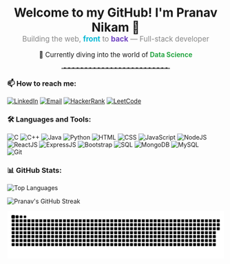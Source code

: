 <div align="center">
  <h1 style="margin-bottom: 0;">Welcome to my GitHub! I'm Pranav Nikam 🚀</h1>
  <p style="margin-top: 0; font-size: 1.2em; color: #888;">
    Building the web, <span style="font-weight: bold; color: #00b8d4;">front</span> to <span style="font-weight: bold; color: #6f42c1;">back</span> — Full-stack developer
  </p>
  <p style="font-size: 1.1em;">
    🌱 Currently diving into the world of <span style="font-weight: bold; color: #28a745;">Data Science</span>
  </p>
  <hr style="width: 50%; border-top: 2px dashed #bbb; margin: 20px auto;">
</div>

### 📫 How to reach me:
[![LinkedIn](https://img.shields.io/badge/LinkedIn-0077B5?style=for-the-badge&logo=linkedin&logoColor=white)](https://www.linkedin.com/in/pranav-nikam-pn15/)
[![Email](https://img.shields.io/badge/Gmail-D14836?style=for-the-badge&logo=gmail&logoColor=white)](mailto:pranavnikam15pn@gmail.com)
[![HackerRank](https://img.shields.io/badge/HackerRank-2EC866?style=for-the-badge&logo=hackerrank&logoColor=white)](https://www.hackerrank.com/pranavnikam15pn)
[![LeetCode](https://img.shields.io/badge/LeetCode-FFA116?style=for-the-badge&logo=leetcode&logoColor=black)](https://leetcode.com/pranavnikam15)


### 🛠 Languages and Tools:

![C](https://img.shields.io/badge/C-00599C?style=for-the-badge&logo=c&logoColor=white)
![C++](https://img.shields.io/badge/C++-00599C?style=for-the-badge&logo=c%2B%2B&logoColor=white)
![Java](https://img.shields.io/badge/Java-ED8B00?style=for-the-badge&logo=openjdk&logoColor=white)
![Python](https://img.shields.io/badge/Python-3670A0?style=for-the-badge&logo=python&logoColor=ffdd54)
![HTML](https://img.shields.io/badge/HTML5-E34F26?style=for-the-badge&logo=html5&logoColor=white)
![CSS](https://img.shields.io/badge/CSS3-1572B6?style=for-the-badge&logo=css3&logoColor=white)
![JavaScript](https://img.shields.io/badge/JavaScript-F7DF1E?style=for-the-badge&logo=javascript&logoColor=black)
![NodeJS](https://img.shields.io/badge/Node.js-339933?style=for-the-badge&logo=nodedotjs&logoColor=white)
![ReactJS](https://img.shields.io/badge/React-20232A?style=for-the-badge&logo=react&logoColor=61DAFB)
![ExpressJS](https://img.shields.io/badge/Express.js-000000?style=for-the-badge&logo=express&logoColor=white)
![Bootstrap](https://img.shields.io/badge/Bootstrap-7952B3?style=for-the-badge&logo=bootstrap&logoColor=white)
![SQL](https://img.shields.io/badge/SQL-003B57?style=for-the-badge&logo=mysql&logoColor=white)
![MongoDB](https://img.shields.io/badge/MongoDB-4EA94B?style=for-the-badge&logo=mongodb&logoColor=white)
![MySQL](https://img.shields.io/badge/MySQL-4479A1?style=for-the-badge&logo=mysql&logoColor=white)  
![Git](https://img.shields.io/badge/Git-F05032?style=for-the-badge&logo=git&logoColor=white)


### 📊 GitHub Stats:

<p align="left">
  <img src="https://github-readme-stats.vercel.app/api/top-langs?username=pranav-nikam&show_icons=true&locale=en&layout=compact&theme=dark" alt="Top Languages" />
</p>
<!--
<p align="left">
 <img src="https://github-readme-stats.vercel.app/api?username=Pranav-Nikam&show_icons=true&theme=radical&cache=0" />
</p>
-->
<p align="left">
  <img src="https://streak-stats.demolab.com?user=Pranav-Nikam&theme=dark&hide_border=false" alt="Pranav's GitHub Streak" />
</p>

<picture>
  <source media="(prefers-color-scheme: dark)" srcset="https://raw.githubusercontent.com/Pranav-Nikam/Pranav-Nikam/output/github-snake-dark.svg" />
  <source media="(prefers-color-scheme: light)" srcset="https://raw.githubusercontent.com/Pranav-Nikam/Pranav-Nikam/output/github-snake.svg" />
  <img alt="GitHub Snake Animation" src="https://raw.githubusercontent.com/Pranav-Nikam/Pranav-Nikam/output/github-snake.svg" />
</picture>
